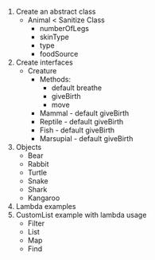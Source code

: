 
1. Create an abstract class
    * Animal < Sanitize Class
        * numberOfLegs
        * skinType
        * type
        * foodSource
2. Create interfaces
    * Creature
        * Methods:
            * default breathe
            * giveBirth
            * move
        * Mammal - default giveBirth
        * Reptile - default giveBirth
        * Fish - default giveBirth
        * Marsupial - default giveBirth
3. Objects
    * Bear
    * Rabbit
    * Turtle
    * Snake
    * Shark
    * Kangaroo
4. Lambda examples
5. CustomList example with lambda usage
    * Filter
    * List
    * Map
    * Find